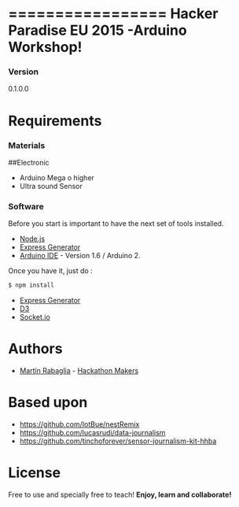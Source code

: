 =================
Hacker Paradise EU 2015 -Arduino Workshop!
=================


### Version
0.1.0.0


Requirements
==============

### Materials

##Electronic
* Arduino Mega o higher
* Ultra sound Sensor

### Software


Before you start is important to have the next set of tools installed.
* [Node.js]
* [Express Generator]
* [Arduino IDE] - Version 1.6 / Arduino 2.


Once you have it, just do :
```bash
$ npm install
```
* [Express Generator]
* [D3]
* [Socket.io]





Authors
=======
* [Martín Rabaglia] - [Hackathon Makers]

Based upon
======
* https://github.com/IotBue/nestRemix
* https://github.com/lucasrudi/data-journalism
* https://github.com/tinchoforever/sensor-journalism-kit-hhba

License
=======
Free to use and specially free to teach!
**Enjoy, learn and collaborate!**

[Angular.Js]: http://angularjs.org
[D3]: http://d3js.org/
[Socket.io]: http://socket.io/
[R/GA]: http://www.rga.com
[Iván Fardjoume]: http://patagoniatecnology.com 
[Patagonia Tec]: http://patagoniatecnology.com
[Martín Rabaglia]: http://martinrabaglia.com.ar
[Hackathon Makers]: http://hackathonmakers.org
[Ivan Roumec]: http://twitter.com/gre3nlion
[Belen Curcio]: http://twitter.com/okbel
[Lourdes Montano]: http://twitter.com/loumontano
[Santiago Marin]: http://twitter.com/loumontano
[Sergio Serrano]: http://twitter.com/loumontano
[Federico Gonzalez]: http://twitter.com/loumontano
[Node.js]: http://nodejs.org
[Express]: http://expressjs.com
[Arduino]: http://arduino.cc
[Arduino IDE]:https://www.arduino.cc/en/Main/Software
[Bower]:http://bower.io/
[Express Generator]:http://expressjs.com/starter/generator.html
